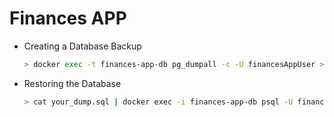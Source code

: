 # Finances APP

* Creating a Database Backup
  ```bash
  > docker exec -t finances-app-db pg_dumpall -c -U financesAppUser > dump_`date +%d-%m-%Y"_"%H_%M_%S`.sql
  ```

* Restoring the Database
  ```bash
  > cat your_dump.sql | docker exec -i finances-app-db psql -U financesAppUser -d financesAppDB
  ```